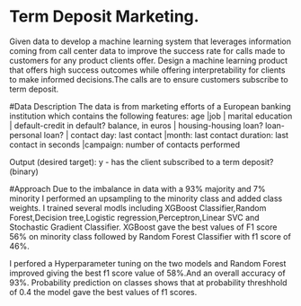 # Term Deposit Marketing.

Given data to  develop a machine learning system that leverages information coming from call center data to improve the success rate for calls made to customers for any product clients offer. Design a machine learning product that offers high success outcomes while offering interpretability for  clients to make informed decisions.The calls are to ensure customers subscribe to term deposit.

#Data Description
The data is from   marketing efforts of a European banking institution which contains the following features:
age |job | marital
education | default-credit in default? 
balance, in euros | housing-housing loan?
loan-personal loan? | contact
day: last contact |month: last contact
duration: last contact  in seconds |campaign: number of contacts performed 

Output (desired target):
y - has the client subscribed to a term deposit? (binary)

#Approach
Due to the  imbalance in data with a 93% majority  and 7% minority I performed an upsampling to the minority class and added class weights. I trained several modls including XGBoost Classifier,Random Forest,Decision tree,Logistic regression,Perceptron,Linear SVC and Stochastic Gradient Classifier.
XGBoost gave the best values of F1 score  56% on minority class followed by Random Forest Classifier with f1 score of 46%.

I perfored a Hyperparameter tuning on the two models and Random Forest improved giving the best  f1 score value of 58%.And an overall accuracy of 93%.
Probability prediction on classes shows that at probability threshhold of 0.4 the model gave the best values of f1 scores.


